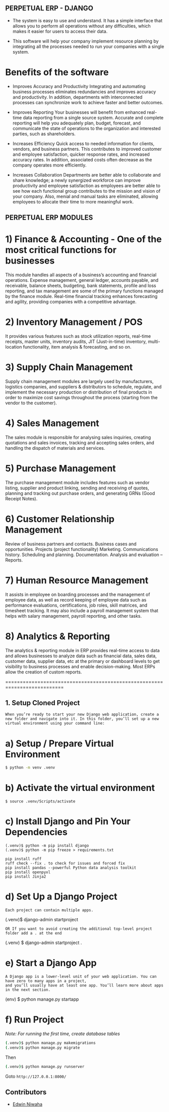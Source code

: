 ## PERPETUAL ERP - DJANGO

- The system is easy to use and understand. It has a simple interface that allows you to perform all operations without any difficulties, which makes it easier for users to access their data.

- This software will help your company implement resource planning by integrating all the processes needed to run your companies with a single system.

# Benefits of the software

- Improves Accuracy and Productivity
  Integrating and automating business processes eliminates redundancies and improves accuracy and productivity. In addition, departments with interconnected processes can synchronize work to achieve faster and better outcomes.

- Improves Reporting
  Your businesses will benefit from enhanced real-time data reporting from a single source system. Accurate and complete reporting will help you adequately plan, budget, forecast, and communicate the state of operations to the organization and interested parties, such as shareholders.

- Increases Efficiency
  Quick access to needed information for clients, vendors, and business partners. This contributes to improved customer and employee satisfaction, quicker response rates, and increased accuracy rates. In addition, associated costs often decrease as the company operates more efficiently.

- Increases Collaboration
  Departments are better able to collaborate and share knowledge; a newly synergized workforce can improve productivity and employee satisfaction as employees are better able to see how each functional group contributes to the mission and vision of your company. Also, menial and manual tasks are eliminated, allowing employees to allocate their time to more meaningful work.

## PERPETUAL ERP MODULES

# 1) Finance & Accounting - One of the most critical functions for businesses

This module handles all aspects of a business’s accounting and financial operations. Expense management, general ledger, accounts payable, and receivable, balance sheets, budgeting, bank statements, profile and loss reporting, and tax management are some of the primary functions managed by the finance module. Real-time financial tracking enhances forecasting and agility, providing companies with a competitive advantage.

# 2) Inventory Management / POS

It provides various features such as stock utilization reports, real-time receipts, master units, inventory audits, JIT (Just-in-time) inventory, multi-location functionality, item analysis & forecasting, and so on.

# 3) Supply Chain Management

Supply chain management modules are largely used by manufacturers, logistics companies, and suppliers & distributors to schedule, regulate, and implement the necessary production or distribution of final products in order to maximize cost savings throughout the process (starting from the vendor to the customer).

# 4) Sales Management

The sales module is responsible for analysing sales inquiries, creating quotations and sales invoices, tracking and accepting sales orders, and handling the dispatch of materials and services.

# 5) Purchase Management

The purchase management module includes features such as vendor listing, supplier and product linking, sending and receiving of quotes, planning and tracking out purchase orders, and generating GRNs (Good Receipt Notes).

# 6) Customer Relationship Management

Review of business partners and contacts.
Business cases and opportunities.
Projects (project functionality)
Marketing.
Communications history.
Scheduling and planning.
Documentation.
Analysis and evaluation – Reports.

# 7) Human Resource Management

It assists in employee on boarding processes and the management of employee data, as well as record keeping of employee data such as performance evaluations, certifications, job roles, skill matrices, and timesheet tracking. It may also include a payroll management system that helps with salary management, payroll reporting, and other tasks.

# 8) Analytics & Reporting

The analytics & reporting module in ERP provides real-time access to data and allows businesses to analyze data such as financial data, sales data, customer data, supplier data, etc at the primary or dashboard levels to get visibility to business processes and enable decision-making. Most ERPs allow the creation of custom reports.

==========================================================================

## 1. Setup Cloned Project

```
When you’re ready to start your new Django web application, create a new folder and navigate into it. In this folder, you’ll set up a new virtual environment using your command line:
```

# a) Setup / Prepare Virtual Environment

```bash
$ python -m venv .venv
```

# b) Activate the virtual environment

```
$ source .venv/Scripts/activate
```

# c) Install Django and Pin Your Dependencies

```
(.venv)$ python -m pip install django
(.venv)$ python -m pip freeze > requirements.txt
```

```
pip install ruff
ruff check --fix . to check for issues and forced fix
pip install pandas --powerful Python data analysis toolkit
pip install openpyxl
pip install Jinja2
```

# d) Set Up a Django Project

```A Django project is a high-level unit of organization that contains logic that governs your whole web application.
Each project can contain multiple apps.
```

(.venv)$ django-admin startproject <project-name>

`OR If you want to avoid creating the additional top-level project folder add a . at the end`

(.venv) $ django-admin startproject <projectname> .

# e) Start a Django App

```
A Django app is a lower-level unit of your web application. You can have zero to many apps in a project,
and you’ll usually have at least one app. You’ll learn more about apps in the next section.
```

(env) $ python manage.py startapp <appname>

# f) Run Project

_Note: For running the first time, create database tables_

```bash
(.venv)$ python manage.py makemigrations
(.venv)$ python manage.py migrate
```

Then

```bash
(.venv)$ python manage.py runserver
```

Goto `http://127.0.0.1:8000/`

## Contributors

- [Edwin Niwaha](https://github.com/edwin-niwaha)
